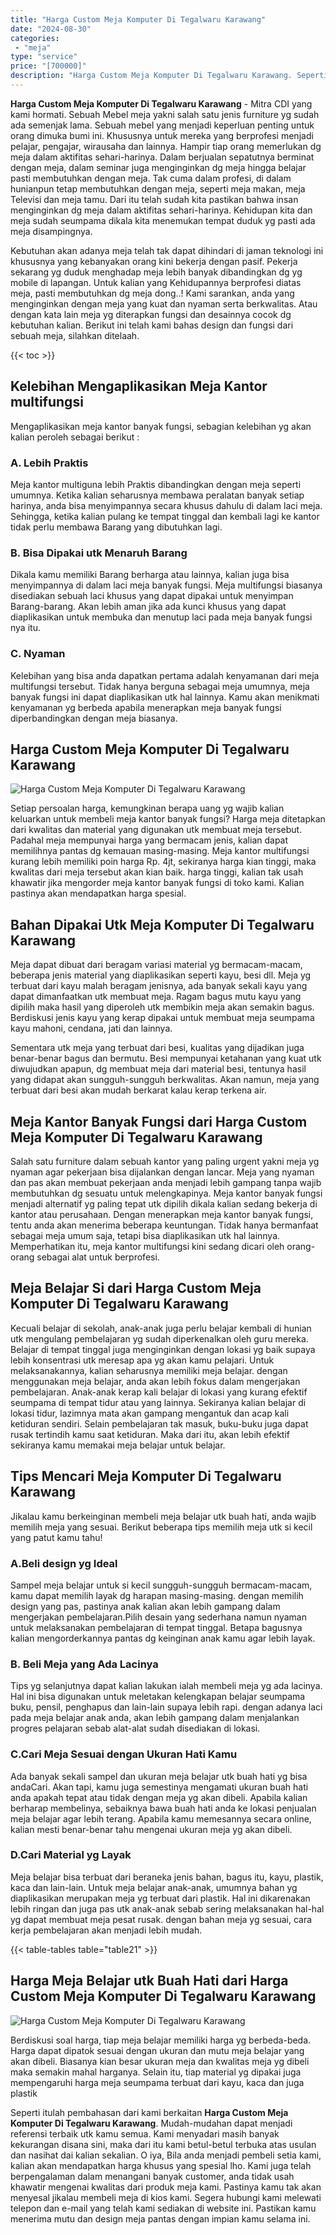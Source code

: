 ```yaml
---
title: "Harga Custom Meja Komputer Di Tegalwaru Karawang"
date: "2024-08-30"
categories:
 - "meja"
type: "service"
price: "[700000]"
description: "Harga Custom Meja Komputer Di Tegalwaru Karawang. Seperti itulah pembahasan dari kami berkaitan **Harga Custom Meja Komputer Di Tegalwaru Karawang**. Mudah-m..."
---
```


**Harga Custom Meja Komputer Di Tegalwaru Karawang** - Mitra CDI yang kami hormati. Sebuah Mebel meja yakni salah satu jenis furniture yg sudah ada semenjak lama. Sebuah mebel yang menjadi keperluan penting untuk orang dimuka bumi ini. Khususnya untuk mereka yang berprofesi menjadi pelajar, pengajar, wirausaha dan lainnya. Hampir tiap orang memerlukan dg meja dalam aktifitas sehari-harinya. Dalam berjualan sepatutnya berminat dengan meja, dalam seminar juga menginginkan dg meja hingga belajar pasti membutuhkan dengan meja. Tak cuma dalam profesi, di dalam hunianpun tetap membutuhkan dengan meja, seperti meja makan, meja Televisi dan meja tamu. Dari itu telah sudah kita pastikan bahwa insan menginginkan dg meja dalam aktifitas sehari-harinya. Kehidupan kita dan meja sudah seumpama dikala kita menemukan tempat duduk yg pasti ada meja disampingnya.

Kebutuhan akan adanya meja telah tak dapat dihindari di jaman teknologi ini khususnya yang kebanyakan orang kini bekerja dengan pasif. Pekerja sekarang yg duduk menghadap meja lebih banyak dibandingkan dg yg mobile di lapangan. Untuk kalian yang Kehidupannya berprofesi diatas meja, pasti membutuhkan dg meja dong..! Kami sarankan, anda yang menginginkan dengan meja yang kuat dan nyaman serta berkwalitas. Atau dengan kata lain meja yg diterapkan fungsi dan desainnya cocok dg kebutuhan kalian. Berikut ini telah kami bahas design dan fungsi dari sebuah meja, silahkan ditelaah.

{{< toc >}}

## Kelebihan Mengaplikasikan Meja Kantor multifungsi

Mengaplikasikan meja kantor banyak fungsi, sebagian kelebihan yg akan kalian peroleh sebagai berikut :

### A. Lebih Praktis

Meja kantor multiguna lebih Praktis dibandingkan dengan meja seperti umumnya. Ketika kalian seharusnya membawa peralatan banyak setiap harinya, anda bisa menyimpannya secara khusus dahulu di dalam laci meja. Sehingga, ketika kalian pulang ke tempat tinggal dan kembali lagi ke kantor tidak perlu membawa Barang yang dibutuhkan lagi.

### B. Bisa Dipakai utk Menaruh Barang

Dikala kamu memiliki Barang berharga atau lainnya, kalian juga bisa menyimpannya di dalam laci meja banyak fungsi. Meja multifungsi biasanya disediakan sebuah laci khusus yang dapat dipakai untuk menyimpan Barang-barang. Akan lebih aman jika ada kunci khusus yang dapat diaplikasikan untuk membuka dan menutup laci pada meja banyak fungsi nya itu.

### C. Nyaman

Kelebihan yang bisa anda dapatkan pertama adalah kenyamanan dari meja multifungsi tersebut. Tidak hanya berguna sebagai meja umumnya, meja banyak fungsi ini dapat diaplikasikan utk hal lainnya. Kamu akan menikmati kenyamanan yg berbeda apabila menerapkan meja banyak fungsi diperbandingkan dengan meja biasanya.

## Harga Custom Meja Komputer Di Tegalwaru Karawang

![Harga Custom Meja Komputer Di Tegalwaru Karawang](/images/meja/meja-dewasa-009.jpg)

Setiap persoalan harga, kemungkinan berapa uang yg wajib kalian keluarkan untuk membeli meja kantor banyak fungsi? Harga meja ditetapkan dari kwalitas dan material yang digunakan utk membuat meja tersebut. Padahal meja mempunyai harga yang bermacam jenis, kalian dapat memilihnya pantas dg kemauan masing-masing. Meja kantor multifungsi kurang lebih memiliki poin harga Rp. 4jt, sekiranya harga kian tinggi, maka kwalitas dari meja tersebut akan kian baik. harga tinggi, kalian tak usah khawatir jika mengorder meja kantor banyak fungsi di toko kami. Kalian pastinya akan mendapatkan harga spesial.

## Bahan Dipakai Utk Meja Komputer Di Tegalwaru Karawang

Meja dapat dibuat dari beragam variasi material yg bermacam-macam, beberapa jenis material yang diaplikasikan seperti kayu, besi dll. Meja yg terbuat dari kayu malah beragam jenisnya, ada banyak sekali kayu yang dapat dimanfaatkan utk membuat meja. Ragam bagus mutu kayu yang dipilih maka hasil yang diperoleh utk membikin meja akan semakin bagus. Berdiskusi jenis kayu yang kerap dipakai untuk membuat meja seumpama kayu mahoni, cendana, jati dan lainnya.

Sementara utk meja yang terbuat dari besi, kualitas yang dijadikan juga benar-benar bagus dan bermutu. Besi mempunyai ketahanan yang kuat utk diwujudkan apapun, dg membuat meja dari material besi, tentunya hasil yang didapat akan sungguh-sungguh berkwalitas. Akan namun, meja yang terbuat dari besi akan mudah berkarat kalau kerap terkena air.

## Meja Kantor Banyak Fungsi dari Harga Custom Meja Komputer Di Tegalwaru Karawang

Salah satu furniture dalam sebuah kantor yang paling urgent yakni meja yg nyaman agar pekerjaan bisa dijalankan dengan lancar. Meja yang nyaman dan pas akan membuat pekerjaan anda menjadi lebih gampang tanpa wajib membutuhkan dg sesuatu untuk melengkapinya. Meja kantor banyak fungsi menjadi alternatif yg paling tepat utk dipilih dikala kalian sedang bekerja di kantor atau perusahaan. Dengan menerapkan meja kantor banyak fungsi, tentu anda akan menerima beberapa keuntungan. Tidak hanya bermanfaat sebagai meja umum saja, tetapi bisa diaplikasikan utk hal lainnya. Memperhatikan itu, meja kantor multifungsi kini sedang dicari oleh orang-orang sebagai alat untuk berprofesi.

## Meja Belajar Si dari Harga Custom Meja Komputer Di Tegalwaru Karawang

Kecuali belajar di sekolah, anak-anak juga perlu belajar kembali di hunian utk mengulang pembelajaran yg sudah diperkenalkan oleh guru mereka. Belajar di tempat tinggal juga menginginkan dengan lokasi yg baik supaya lebih konsentrasi utk meresap apa yg akan kamu pelajari. Untuk melaksanakannya, kalian seharusnya memiliki meja belajar. dengan menggunakan meja belajar, anda akan lebih fokus dalam mengerjakan pembelajaran. Anak-anak kerap kali belajar di lokasi yang kurang efektif seumpama di tempat tidur atau yang lainnya. Sekiranya kalian belajar di lokasi tidur, lazimnya mata akan gampang mengantuk dan acap kali ketiduran sendiri. Selain pembelajaran tak masuk, buku-buku juga dapat rusak tertindih kamu saat ketiduran. Maka dari itu, akan lebih efektif sekiranya kamu memakai meja belajar untuk belajar.

## Tips Mencari Meja Komputer Di Tegalwaru Karawang

Jikalau kamu berkeinginan membeli meja belajar utk buah hati, anda wajib memilih meja yang sesuai. Berikut beberapa tips memilih meja utk si kecil yang patut kamu tahu!

### A.Beli design yg Ideal

Sampel meja belajar untuk si kecil sungguh-sungguh bermacam-macam, kamu dapat memilih layak dg harapan masing-masing. dengan memilih design yang pas, pastinya anak kalian akan lebih gampang dalam mengerjakan pembelajaran.Pilih desain yang sederhana namun nyaman untuk melaksanakan pembelajaran di tempat tinggal. Betapa bagusnya kalian mengorderkannya pantas dg keinginan anak kamu agar lebih layak.

### B. Beli Meja yang Ada Lacinya

Tips yg selanjutnya dapat kalian lakukan ialah membeli meja yg ada lacinya. Hal ini bisa digunakan untuk meletakan kelengkapan belajar seumpama buku, pensil, penghapus dan lain-lain supaya lebih rapi. dengan adanya laci pada meja belajar anak anda, akan lebih gampang dalam menjalankan progres pelajaran sebab alat-alat sudah disediakan di lokasi.

### C.Cari Meja Sesuai dengan Ukuran Hati Kamu

Ada banyak sekali sampel dan ukuran meja belajar utk buah hati yg bisa andaCari. Akan tapi, kamu juga semestinya mengamati ukuran buah hati anda apakah tepat atau tidak dengan meja yg akan dibeli. Apabila kalian berharap membelinya, sebaiknya bawa buah hati anda ke lokasi penjualan meja belajar agar lebih terang. Apabila kamu memesannya secara online, kalian mesti benar-benar tahu mengenai ukuran meja yg akan dibeli.

### D.Cari Material yg Layak

Meja belajar bisa terbuat dari beraneka jenis bahan, bagus itu, kayu, plastik, kaca dan lain-lain. Untuk meja belajar anak-anak, umumnya bahan yg diaplikasikan merupakan meja yg terbuat dari plastik. Hal ini dikarenakan lebih ringan dan juga pas utk anak-anak sebab sering melaksanakan hal-hal yg dapat membuat meja pesat rusak. dengan bahan meja yg sesuai, cara kerja pembelajaran akan menjadi lebih mudah.

{{< table-tables table="table21" >}}

## Harga Meja Belajar utk Buah Hati dari Harga Custom Meja Komputer Di Tegalwaru Karawang

![Harga Custom Meja Komputer Di Tegalwaru Karawang](/images/meja/meja-anak-005.jpg)

Berdiskusi soal harga, tiap meja belajar memiliki harga yg berbeda-beda. Harga dapat dipatok sesuai dengan ukuran dan mutu meja belajar yang akan dibeli. Biasanya kian besar ukuran meja dan kwalitas meja yg dibeli maka semakin mahal harganya. Selain itu, tiap material yg dipakai juga mempengaruhi harga meja seumpama terbuat dari kayu, kaca dan juga plastik

Seperti itulah pembahasan dari kami berkaitan **Harga Custom Meja Komputer Di Tegalwaru Karawang**. Mudah-mudahan dapat menjadi referensi terbaik utk kamu semua. Kami menyadari masih banyak kekurangan disana sini, maka dari itu kami betul-betul terbuka atas usulan dan nasihat dai kalian sekalian. O iya, Bila anda menjadi pembeli setia kami, kalian akan mendapatkan harga khusus yang spesial lho. Kami juga telah berpengalaman dalam menangani banyak customer, anda tidak usah khawatir mengenai kwalitas dari produk meja kami. Pastinya kamu tak akan menyesal jikalau membeli meja di kios kami. Segera hubungi kami melewati telepon dan e-mail yang telah kami sediakan di website ini. Pastikan kamu menerima mutu dan design meja pantas dengan impian kamu selama ini.
